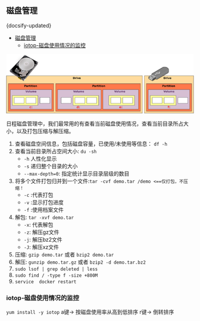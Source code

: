 ## 磁盘管理
{docsify-updated}

- [磁盘管理](#磁盘管理)
	- [iotop-磁盘使用情况的监控](#iotop-磁盘使用情况的监控)


<center><img src="pics/pQEFn.png"></center>

日程磁盘管理中，我们最常用的有查看当前磁盘使用情况，查看当前目录所占大小，以及打包压缩与解压缩。

1. 查看磁盘空间信息，包括磁盘容量，已使用/未使用等信息： `df -h`
2. 查看当前目录所占空间大小: `du -sh`
	+ `-h` 人性化显示
	+ `-s` 递归整个目录的大小
	+ `--max-depth=0`: 指定统计显示目录层级的数目
3. 将多个文件打包归并到一个文件:`tar -cvf demo.tar /demo <==仅打包，不压缩！`
	+ `-c` :代表打包
	+ `-v` :显示打包进度
	+ `-f` :使用档案文件
4. 解包: `tar -xvf demo.tar`
	+ `-x`: 代表解包
	+ `-z`: 解压gz文件
	+ `-j`: 解压bz2文件
	+ `-J`: 解压xz文件
5. 压缩: `gzip demo.tar` 或者 `bzip2 demo.tar`
6. 解压: `gunzip demo.tar.gz` 或者 `bzip2 -d demo.tar.bz2`
7. `sudo lsof | grep deleted | less`
8. `sudo find / -type f -size +800M`
9. `service  docker restart`
    
### iotop-磁盘使用情况的监控
`yum install -y iotop`
a键-> 按磁盘使用率从高到低排序
r键-> 倒转排序

